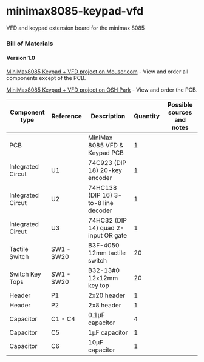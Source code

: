 # minimax8085-keypad-vfd
VFD and keypad extension board for the minimax 8085

### Bill of Materials

#### Version 1.0

[MiniMax8085 Keypad + VFD project on Mouser.com]() - View and order all components except of the PCB.

[MiniMax8085 Keypad + VFD project on OSH Park]() - View and order the PCB.

Component type     | Reference  | Description                                 | Quantity | Possible sources and notes 
------------------ | ---------- | ------------------------------------------- | -------- | --------------------------
PCB                |            | MiniMax 8085 VFD & Keypad PCB               | 1        | 
Integrated Circut  | U1         | 74C923 (DIP 18) 20-key encoder              | 1        | 
Integrated Circut  | U2         | 74HC138 (DIP 16) 3-to-8 line decoder        | 1        | 
Integrated Circut  | U3         | 74HC32 (DIP 14) quad 2-input OR gate        | 1        | 
Tactile Switch     | SW1 - SW20 | B3F-4050 12mm tactile switch                | 20       | 
Switch Key Tops    | SW1 - SW20 | B32-13#0 12x12mm key top                    | 20       | 
Header             | P1         | 2x20 header                                 | 1        | 
Header             | P2         | 2x8 header                                  | 1        | 
Capacitor          | C1 - C4    | 0.1µF capacitor                             | 4        | 
Capacitor          | C5         | 1µF capacitor                               | 1        | 
Capacitor          | C6         | 10µF capacitor                              | 1        | 

